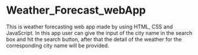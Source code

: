 # Weather_Forecast_webApp
This is weather forecasting web app made by using HTML, CSS and JavaScript. In this app user can give the input of the city name in the search box and hit the search button, after that the detail of the weather for the corresponding city name will be provided. 
